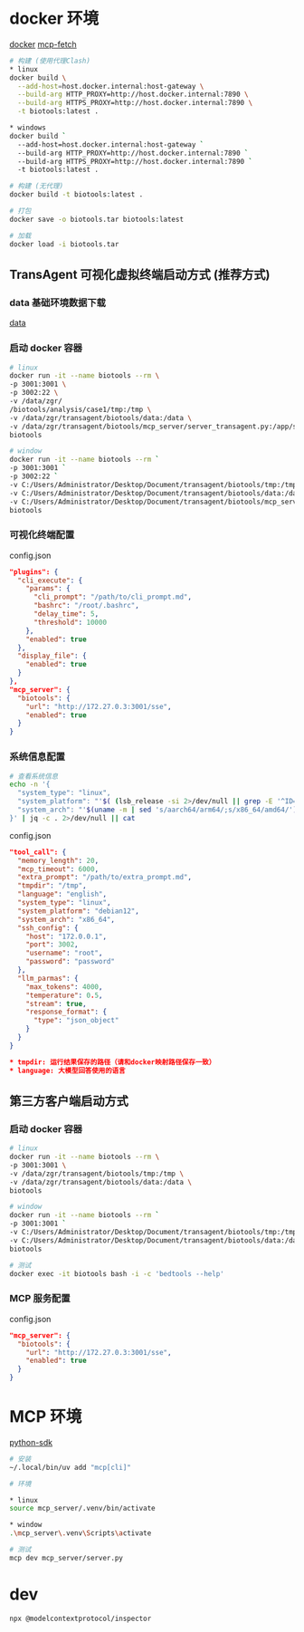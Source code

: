 # docker 环境

[docker](https://www.anaconda.com/docs/tools/working-with-conda/applications/docker#docker)
[mcp-fetch](https://github.com/modelcontextprotocol/servers/blob/main/src/fetch/Dockerfile)

```bash
# 构建 (使用代理Clash)
* linux
docker build \
  --add-host=host.docker.internal:host-gateway \
  --build-arg HTTP_PROXY=http://host.docker.internal:7890 \
  --build-arg HTTPS_PROXY=http://host.docker.internal:7890 \
  -t biotools:latest .

* windows
docker build `
  --add-host=host.docker.internal:host-gateway `
  --build-arg HTTP_PROXY=http://host.docker.internal:7890 `
  --build-arg HTTPS_PROXY=http://host.docker.internal:7890 `
  -t biotools:latest .

# 构建 (无代理)
docker build -t biotools:latest .

# 打包
docker save -o biotools.tar biotools:latest

# 加载
docker load -i biotools.tar
```

## TransAgent 可视化虚拟终端启动方式 (推荐方式)

### data 基础环境数据下载

[data](http://www.data.com)

### 启动 docker 容器

```bash
# linux
docker run -it --name biotools --rm \
-p 3001:3001 \
-p 3002:22 \
-v /data/zgr/
/biotools/analysis/case1/tmp:/tmp \
-v /data/zgr/transagent/biotools/data:/data \
-v /data/zgr/transagent/biotools/mcp_server/server_transagent.py:/app/server.py \
biotools

# window
docker run -it --name biotools --rm `
-p 3001:3001 `
-p 3002:22 `
-v C:/Users/Administrator/Desktop/Document/transagent/biotools/tmp:/tmp `
-v C:/Users/Administrator/Desktop/Document/transagent/biotools/data:/data `
-v C:/Users/Administrator/Desktop/Document/transagent/biotools/mcp_server/server_transagent.py:/app/server.py `
biotools
```

### 可视化终端配置

config.json

```json
"plugins": {
  "cli_execute": {
    "params": {
      "cli_prompt": "/path/to/cli_prompt.md",
      "bashrc": "/root/.bashrc",
      "delay_time": 5,
      "threshold": 10000
    },
    "enabled": true
  },
  "display_file": {
    "enabled": true
  }
},
"mcp_server": {
  "biotools": {
    "url": "http://172.27.0.3:3001/sse",
    "enabled": true
  }
}
```

### 系统信息配置

```bash
# 查看系统信息
echo -n '{
  "system_type": "linux",
  "system_platform": "'$( (lsb_release -si 2>/dev/null || grep -E '^ID=' /etc/os-release | cut -d= -f2) | tr '[:upper:]' '[:lower:]')$((lsb_release -sr 2>/dev/null || grep -E '^VERSION_ID=' /etc/os-release | cut -d= -f2 | tr -d '"') | cut -d. -f1)'",
  "system_arch": "'$(uname -m | sed 's/aarch64/arm64/;s/x86_64/amd64/')'"
}' | jq -c . 2>/dev/null || cat
```

config.json

```json
"tool_call": {
  "memory_length": 20,
  "mcp_timeout": 6000,
  "extra_prompt": "/path/to/extra_prompt.md",
  "tmpdir": "/tmp",
  "language": "english",
  "system_type": "linux",
  "system_platform": "debian12",
  "system_arch": "x86_64",
  "ssh_config": {
    "host": "172.0.0.1",
    "port": 3002,
    "username": "root",
    "password": "password"
  },
  "llm_parmas": {
    "max_tokens": 4000,
    "temperature": 0.5,
    "stream": true,
    "response_format": {
      "type": "json_object"
    }
  }
}

* tmpdir: 运行结果保存的路径（请和docker映射路径保存一致）
* language: 大模型回答使用的语言
```

## 第三方客户端启动方式

### 启动 docker 容器

```bash
# linux
docker run -it --name biotools --rm \
-p 3001:3001 \
-v /data/zgr/transagent/biotools/tmp:/tmp \
-v /data/zgr/transagent/biotools/data:/data \
biotools

# window
docker run -it --name biotools --rm `
-p 3001:3001 `
-v C:/Users/Administrator/Desktop/Document/transagent/biotools/tmp:/tmp `
-v C:/Users/Administrator/Desktop/Document/transagent/biotools/data:/data `
biotools

# 测试
docker exec -it biotools bash -i -c 'bedtools --help'
```

### MCP 服务配置

config.json

```json
"mcp_server": {
  "biotools": {
    "url": "http://172.27.0.3:3001/sse",
    "enabled": true
  }
}
```

# MCP 环境

[python-sdk](https://github.com/modelcontextprotocol/python-sdk)

```bash
# 安装
~/.local/bin/uv add "mcp[cli]"

# 环境

* linux
source mcp_server/.venv/bin/activate

* window
.\mcp_server\.venv\Scripts\activate

# 测试
mcp dev mcp_server/server.py
```

# dev

```bash
npx @modelcontextprotocol/inspector
```

